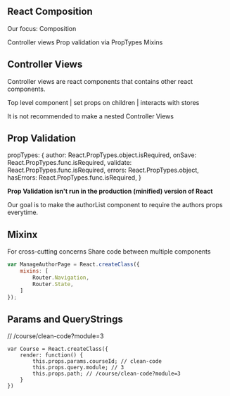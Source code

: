 React Composition
-----------------

Our focus: Composition

Controller views
Prop validation via PropTypes
Mixins

## Controller Views

Controller views are react components that contains other react components.

Top level component | set props on children | interacts with stores

It is not recommended to make a nested Controller Views


## Prop Validation

propTypes: {
	author: React.PropTypes.object.isRequired,
	onSave: React.PropTypes.func.isRequired,
	validate: React.PropTypes.func.isRequired,
	errors: React.PropTypes.object,
	hasErrors: React.PropTypes.func.isRequired,
}

__Prop Validation isn't run in the production (minified) version of React__


Our goal is to make the authorList component to require the authors props everytime.

## Mixinx

For cross-cutting concerns
Share code between multiple components

```javascript
var ManageAuthorPage = React.createClass({
	mixins: [
		Router.Navigation,
		Router.State,
	]
});
```


## Params and QueryStrings

<route path='/course/:courseId' handler={Course} />

// /course/clean-code?module=3

```
var Course = React.createClass({
	render: function() {
		this.props.params.courseId; // clean-code
		this.props.query.module; // 3
		this.props.path; // /course/clean-code?module=3
	}
})

```
